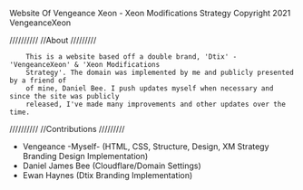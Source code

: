 Website Of Vengeance Xeon - Xeon Modifications Strategy
Copyright 2021 VengeanceXeon

//////////
//About
/////////

		This is a website based off a double brand, 'Dtix' - 'VengeanceXeon' & 'Xeon Modifications
        Strategy'. The domain was implemented by me and publicly presented by a friend of
		of mine, Daniel Bee. I push updates myself when necessary and since the site was publicly
		released, I've made many improvements and other updates over the time.

//////////
//Contributions
/////////

- Vengeance -Myself- (HTML, CSS, Structure, Design, XM Strategy Branding Design Implementation)
- Daniel James Bee (Cloudflare/Domain Settings)
- Ewan Haynes (Dtix Branding Implementation)
